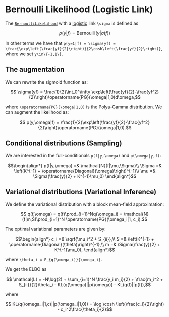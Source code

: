 # Bernoulli Likelihood (Logistic Link)

The [`BernoulliLikelihood`](https://juliagaussianprocesses.github.io/GPLikelihoods.jl/dev/#GPLikelihoods.BernoulliLikelihood) with a [logistic](https://en.wikipedia.org/wiki/Logistic_function) link ``\sigma`` is defined as
```math
    p(y|f) = \operatorname{Bernoulli}(y|\sigma(f))
```

In other terms we have that ``p(y=1|f) = \sigma(yf) = \frac{\exp\left(\frac{yf}{2}\right)}{2\cosh\left(\frac{yf}{2}\right)}``,
where we set ``y\in\{-1,1\}``.

## The augmentation

We can rewrite the sigmoid function as:
```math
    \sigma(yf) = \frac{1}{2}\int_0^\infty \exp\left(\frac{yf}{2}-\frac{yf^2}{2}\right)\operatorname{PG}(\omega|1,0)d\omega,
```
where ``\operatorname{PG}(\omega|1,0)`` is the Polya-Gamma distribution.
We can augment the likelihood as:
```math
    p(y,\omega|f) = \frac{1}{2}\exp\left(\frac{yf}{2}-\frac{yf^2}{2}\right)\operatorname{PG}(\omega|1,0).
```
## Conditional distributions (Sampling)

We are interested in the full-conditionals ``p(f|y,\omega)`` and ``p(\omega|y,f)``:
```math
\begin{align*}
    p(f|y,\omega) =& \mathcal{N}(f|\mu,\Sigma)\\
    \Sigma =& \left(K^{-1} + \operatorname{Diagonal}(\omega)\right)^{-1}\\
    \mu =& \Sigma(\frac{y}{2} + K^{-1}\mu_0)
\end{align*}
```

## Variational distributions (Variational Inference)

We define the variational distribution with a block mean-field approximation:
```math
    q(f,\omega) = q(f)\prod_{i=1}^Nq(\omega_i) = \mathcal{N}(f|m,S)\prod_{i=1}^N \operatorname{PG}(\omega_i|1, c_i).
```
The optimal variational parameters are given by:
```math
\begin{align*}
    c_i =& \sqrt{\mu_i^2 + S_{ii}},\\
    S =& \left(K^{-1} + \operatorname{Diagonal}(\theta)\right)^{-1},\\
    m =& \Sigma(\frac{y}{2} + K^{-1}\mu_0),
\end{align*}
```
where ``\theta_i = E_{q(\omega_i)}{\omega_i}``.

We get the ELBO as
```math
    \mathcal{L} = -N\log(2) + \sum_{i=1}^N \frac{y_i m_i}{2} + \frac{m_i^2 + S_{ii}}{2}\theta_i - KL(q(\omega)||p(\omega)) - KL(q(f)||p(f)),
```
where
```math
    KL(q(\omega_i|1,c)||p(\omega_i|1,0)) = \log \cosh \left(\frac{c_i}{2}\right) - c_i^2\frac{\theta_i}{2}
```
